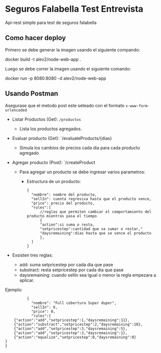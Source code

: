
# Seguros Falabella Test Entrevista

  

Api-rest simple para test de seguros falabella

  

## Como hacer deploy

Primero se debe generar la imagen usando el siguiente compando:

docker build -t alev2/node-web-app .

  

Luego se debe correr la imagen usando el siguiente comando:

docker run -p 8080:8080 -d alev2/node-web-app

  

## Usando Postman

Asegurase que el metodo post este seteado con el formato `x-www-form-urlencoded`

  

 * Listar Productos (Get): `/productos`
	* Lista los productos agregados.

 * Evaluar producto (Get): `/evaluateProducts/{dias}
	* Simula los cambios de precios cada dia para cada producto agregado

 * Agregar producto (Post): `/createProduct
	* Para agregar un producto se debe ingresar varios parametros:
		* Estructura de un producto:

		      {
		        "nombre": nombre del producto,
		        "sellIn": cuenta regresiva hasta que el producto vence,
		        "price": precio del producto,
		        "rules":[
			        //reglas que permiten cambiar el comportamiento del producto mientras pasa el tiempo
			        {
			        "action":si suma o resta,
			        "setpricestep":cantidad que va sumar o restar,"
			        "daysremaining":dias hasta que se vence el producto
			        },
		        ]
		      }
			

 * Exsisten tres reglas:
	 * add: suma setpricestep por cada dia que pase
	 * substract: resta setpricestep por cada dia que pase
	 * daysremaining: cuando sellin sea igual o menor la regla empezara a aplicar.

Ejemplo:

		      {
		        "nombre": "Full cobertura Super duper",
		        "sellIn": 6,
		        "price": 0,
		        "rules":[
        {"action":"add","setpricestep":1,"daysremaining":11},
        {"action":"substract","setpricestep":2,"daysremaining":10},
        {"action":"add","setpricestep":3,"daysremaining":5},
        {"action":"add","setpricestep":3,"daysremaining":1},
        {"action":"equalize","setpricestep":0,"daysremaining":0}
    ]
	}   
		


			
		
